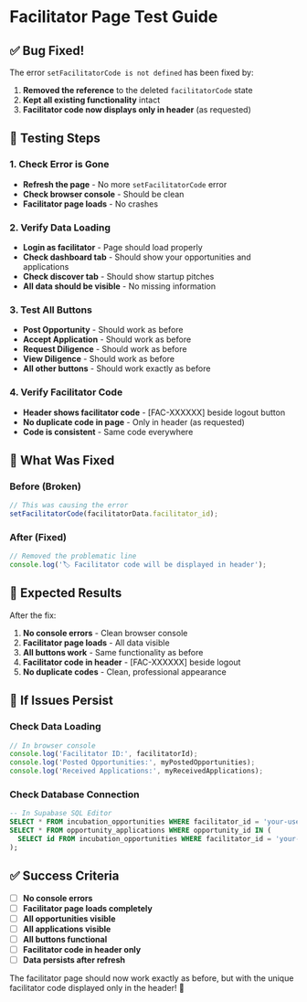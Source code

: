 # Facilitator Page Test Guide

## ✅ **Bug Fixed!**

The error `setFacilitatorCode is not defined` has been fixed by:
1. **Removed the reference** to the deleted `facilitatorCode` state
2. **Kept all existing functionality** intact
3. **Facilitator code now displays only in header** (as requested)

## 🧪 **Testing Steps**

### **1. Check Error is Gone**
- **Refresh the page** - No more `setFacilitatorCode` error
- **Check browser console** - Should be clean
- **Facilitator page loads** - No crashes

### **2. Verify Data Loading**
- **Login as facilitator** - Page should load properly
- **Check dashboard tab** - Should show your opportunities and applications
- **Check discover tab** - Should show startup pitches
- **All data should be visible** - No missing information

### **3. Test All Buttons**
- **Post Opportunity** - Should work as before
- **Accept Application** - Should work as before
- **Request Diligence** - Should work as before
- **View Diligence** - Should work as before
- **All other buttons** - Should work exactly as before

### **4. Verify Facilitator Code**
- **Header shows facilitator code** - [FAC-XXXXXX] beside logout button
- **No duplicate code in page** - Only in header (as requested)
- **Code is consistent** - Same code everywhere

## 🔧 **What Was Fixed**

### **Before (Broken)**
```typescript
// This was causing the error
setFacilitatorCode(facilitatorData.facilitator_id);
```

### **After (Fixed)**
```typescript
// Removed the problematic line
console.log('🏷️ Facilitator code will be displayed in header');
```

## 🎯 **Expected Results**

After the fix:

1. **No console errors** - Clean browser console
2. **Facilitator page loads** - All data visible
3. **All buttons work** - Same functionality as before
4. **Facilitator code in header** - [FAC-XXXXXX] beside logout
5. **No duplicate codes** - Clean, professional appearance

## 🚨 **If Issues Persist**

### **Check Data Loading**
```javascript
// In browser console
console.log('Facilitator ID:', facilitatorId);
console.log('Posted Opportunities:', myPostedOpportunities);
console.log('Received Applications:', myReceivedApplications);
```

### **Check Database Connection**
```sql
-- In Supabase SQL Editor
SELECT * FROM incubation_opportunities WHERE facilitator_id = 'your-user-id';
SELECT * FROM opportunity_applications WHERE opportunity_id IN (
  SELECT id FROM incubation_opportunities WHERE facilitator_id = 'your-user-id'
);
```

## ✅ **Success Criteria**

- [ ] **No console errors**
- [ ] **Facilitator page loads completely**
- [ ] **All opportunities visible**
- [ ] **All applications visible**
- [ ] **All buttons functional**
- [ ] **Facilitator code in header only**
- [ ] **Data persists after refresh**

The facilitator page should now work exactly as before, but with the unique facilitator code displayed only in the header! 🎉

